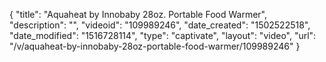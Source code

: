 {
    "title": "Aquaheat by Innobaby 28oz. Portable Food Warmer",
    "description": "",
    "videoid": "109989246",
    "date_created": "1502522518",
    "date_modified": "1516728114",
    "type": "captivate",
    "layout": "video",
    "url": "\/v\/aquaheat-by-innobaby-28oz-portable-food-warmer\/109989246"
}